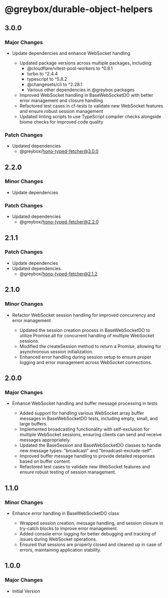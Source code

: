 # @greybox/durable-object-helpers

## 3.0.0

### Major Changes

- Update dependencies and enhance WebSocket handling

  - Updated package versions across multiple packages, including:
    - @cloudflare/vitest-pool-workers to ^0.8.1
    - turbo to ^2.4.4
    - typescript to ^5.8.2
    - @changesets/cli to ^2.28.1
    - Various other dependencies in @greybox packages
  - Improved WebSocket handling in BaseWebSocketDO with better error management and closure handling
  - Refactored test cases in cf-tests to validate new WebSocket features and ensure robust session management
  - Updated linting scripts to use TypeScript compiler checks alongside biome checks for improved code quality

### Patch Changes

- Updated dependencies
  - @greybox/hono-typed-fetcher@3.0.0

## 2.2.0

### Minor Changes

- Update dependencies

### Patch Changes

- Updated dependencies
  - @greybox/hono-typed-fetcher@2.2.0

## 2.1.1

### Patch Changes

- Update dependencies
- Updated dependencies
  - @greybox/hono-typed-fetcher@2.1.2

## 2.1.0

### Minor Changes

- Refactor WebSocket session handling for improved concurrency and error management

  - Updated the session creation process in BaseWebSocketDO to utilize Promise.all for concurrent handling of multiple WebSocket sessions.
  - Modified the createSession method to return a Promise, allowing for asynchronous session initialization.
  - Enhanced error handling during session setup to ensure proper logging and error management across WebSocket connections.

## 2.0.0

### Major Changes

- Enhance WebSocket handling and buffer message processing in tests

  - Added support for handling various WebSocket array buffer messages in BaseWebSocketDO tests, including empty, small, and large buffers.
  - Implemented broadcasting functionality with self-exclusion for multiple WebSocket sessions, ensuring clients can send and receive messages appropriately.
  - Updated the BaseSession and BaseWebSocketDO classes to handle new message types: "broadcast" and "broadcast-exclude-self".
  - Improved buffer message handling to provide detailed responses based on buffer content.
  - Refactored test cases to validate new WebSocket features and ensure robust testing of session management.

## 1.1.0

### Minor Changes

- Enhance error handling in BaseWebSocketDO class

  - Wrapped session creation, message handling, and session closure in try-catch blocks to improve error management.
  - Added console error logging for better debugging and tracking of issues during WebSocket operations.
  - Ensured that sessions are properly closed and cleaned up in case of errors, maintaining application stability.

## 1.0.0

### Major Changes

- Initial Version
